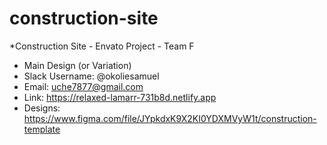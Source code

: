 # construction-site
*Construction Site - Envato Project - Team F
* Main Design (or Variation)
* Slack Username: @okoliesamuel
* Email: uche7877@gmail.com
* Link: https://relaxed-lamarr-731b8d.netlify.app
* Designs: https://www.figma.com/file/JYpkdxK9X2KI0YDXMVyW1t/construction-template
